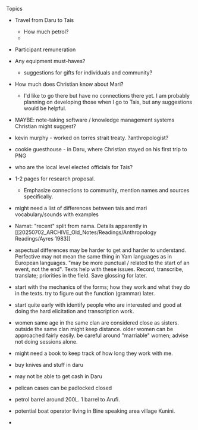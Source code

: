 Topics
- Travel from Daru to Tais
	- How much petrol? 
	-   
- Participant remuneration  
- Any equipment must-haves?
	- suggestions for gifts for individuals and community?  
- How much does Christian know about Mari?
	- I'd like to go there but have no connections there yet. I am probably planning on developing those when I go to Tais, but any suggestions would be helpful.  
- MAYBE: note-taking software / knowledge management systems Christian might suggest?  


- kevin murphy - worked on torres strait treaty. ?anthropologist?
- cookie guesthouse - in Daru, where Christian stayed on his first trip to PNG
- who are the local level elected officials for Tais?
- 1-2 pages for research proposal. 
	- Emphasize connections to community, mention names and sources specifically.
- might need a list of differences between tais and mari vocabulary/sounds with examples
- Namat: "recent" split from nama. Details apparently in [[20250702_ARCHIVE_Old_Notes/Readings/Anthropology Readings/Ayres 1983]]
- aspectual differences may be harder to get and harder to understand. Perfective may not mean the same thing in Yam languages as in European languages. "may be more punctual / related to the start of an event, not the end". Texts help with these issues. Record, transcribe, translate; priorities in the field. Save glossing for later.
- start with the mechanics of the forms; how they work and what they do in the texts. try to figure out the function (grammar) later.

- start quite early with identify people who are interested and good at doing the hard elicitation and transcription work.
- women same age in the same clan are considered close as sisters. outside the same clan might keep distance. older women can be approached fairly easily. be careful around "marriable" women; advise not doing sessions alone.
- might need a book to keep track of how long they work with me.
- buy knives and stuff in daru
- may not be able to get cash in Daru
- pelican cases can be padlocked closed
- petrol barrel around 200L. 1 barrel to Arufi. 
- potential boat operator living in Bine speaking area village Kunini.
- 